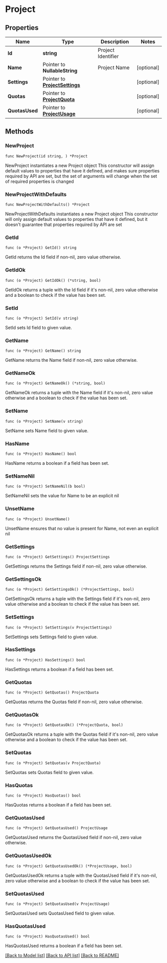 # Project

## Properties

Name | Type | Description | Notes
------------ | ------------- | ------------- | -------------
**Id** | **string** | Project Identifier | 
**Name** | Pointer to **NullableString** | Project Name | [optional] 
**Settings** | Pointer to [**ProjectSettings**](ProjectSettings.md) |  | [optional] 
**Quotas** | Pointer to [**ProjectQuota**](ProjectQuota.md) |  | [optional] 
**QuotasUsed** | Pointer to [**ProjectUsage**](ProjectUsage.md) |  | [optional] 

## Methods

### NewProject

`func NewProject(id string, ) *Project`

NewProject instantiates a new Project object
This constructor will assign default values to properties that have it defined,
and makes sure properties required by API are set, but the set of arguments
will change when the set of required properties is changed

### NewProjectWithDefaults

`func NewProjectWithDefaults() *Project`

NewProjectWithDefaults instantiates a new Project object
This constructor will only assign default values to properties that have it defined,
but it doesn't guarantee that properties required by API are set

### GetId

`func (o *Project) GetId() string`

GetId returns the Id field if non-nil, zero value otherwise.

### GetIdOk

`func (o *Project) GetIdOk() (*string, bool)`

GetIdOk returns a tuple with the Id field if it's non-nil, zero value otherwise
and a boolean to check if the value has been set.

### SetId

`func (o *Project) SetId(v string)`

SetId sets Id field to given value.


### GetName

`func (o *Project) GetName() string`

GetName returns the Name field if non-nil, zero value otherwise.

### GetNameOk

`func (o *Project) GetNameOk() (*string, bool)`

GetNameOk returns a tuple with the Name field if it's non-nil, zero value otherwise
and a boolean to check if the value has been set.

### SetName

`func (o *Project) SetName(v string)`

SetName sets Name field to given value.

### HasName

`func (o *Project) HasName() bool`

HasName returns a boolean if a field has been set.

### SetNameNil

`func (o *Project) SetNameNil(b bool)`

 SetNameNil sets the value for Name to be an explicit nil

### UnsetName
`func (o *Project) UnsetName()`

UnsetName ensures that no value is present for Name, not even an explicit nil
### GetSettings

`func (o *Project) GetSettings() ProjectSettings`

GetSettings returns the Settings field if non-nil, zero value otherwise.

### GetSettingsOk

`func (o *Project) GetSettingsOk() (*ProjectSettings, bool)`

GetSettingsOk returns a tuple with the Settings field if it's non-nil, zero value otherwise
and a boolean to check if the value has been set.

### SetSettings

`func (o *Project) SetSettings(v ProjectSettings)`

SetSettings sets Settings field to given value.

### HasSettings

`func (o *Project) HasSettings() bool`

HasSettings returns a boolean if a field has been set.

### GetQuotas

`func (o *Project) GetQuotas() ProjectQuota`

GetQuotas returns the Quotas field if non-nil, zero value otherwise.

### GetQuotasOk

`func (o *Project) GetQuotasOk() (*ProjectQuota, bool)`

GetQuotasOk returns a tuple with the Quotas field if it's non-nil, zero value otherwise
and a boolean to check if the value has been set.

### SetQuotas

`func (o *Project) SetQuotas(v ProjectQuota)`

SetQuotas sets Quotas field to given value.

### HasQuotas

`func (o *Project) HasQuotas() bool`

HasQuotas returns a boolean if a field has been set.

### GetQuotasUsed

`func (o *Project) GetQuotasUsed() ProjectUsage`

GetQuotasUsed returns the QuotasUsed field if non-nil, zero value otherwise.

### GetQuotasUsedOk

`func (o *Project) GetQuotasUsedOk() (*ProjectUsage, bool)`

GetQuotasUsedOk returns a tuple with the QuotasUsed field if it's non-nil, zero value otherwise
and a boolean to check if the value has been set.

### SetQuotasUsed

`func (o *Project) SetQuotasUsed(v ProjectUsage)`

SetQuotasUsed sets QuotasUsed field to given value.

### HasQuotasUsed

`func (o *Project) HasQuotasUsed() bool`

HasQuotasUsed returns a boolean if a field has been set.


[[Back to Model list]](../README.md#documentation-for-models) [[Back to API list]](../README.md#documentation-for-api-endpoints) [[Back to README]](../README.md)


